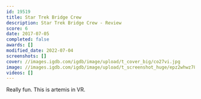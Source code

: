 ```yaml
---
id: 19519
title: Star Trek Bridge Crew
description: Star Trek Bridge Crew - Review
score: 6
date: 2017-07-05
completed: false
awards: []
modified_date: 2022-07-04
screenshots: []
cover: //images.igdb.com/igdb/image/upload/t_cover_big/co27vi.jpg
image: //images.igdb.com/igdb/image/upload/t_screenshot_huge/epz2whwz78umwcaxlfjw.jpg
videos: []
---
```

Really fun. This is artemis in VR.